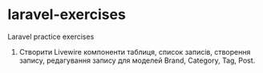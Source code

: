 # laravel-exercises
Laravel practice exercises

1. Створити Livewire компоненти таблиця, список записів, створення запису, редагування запису для моделей Brand, Category, Tag, Post.


